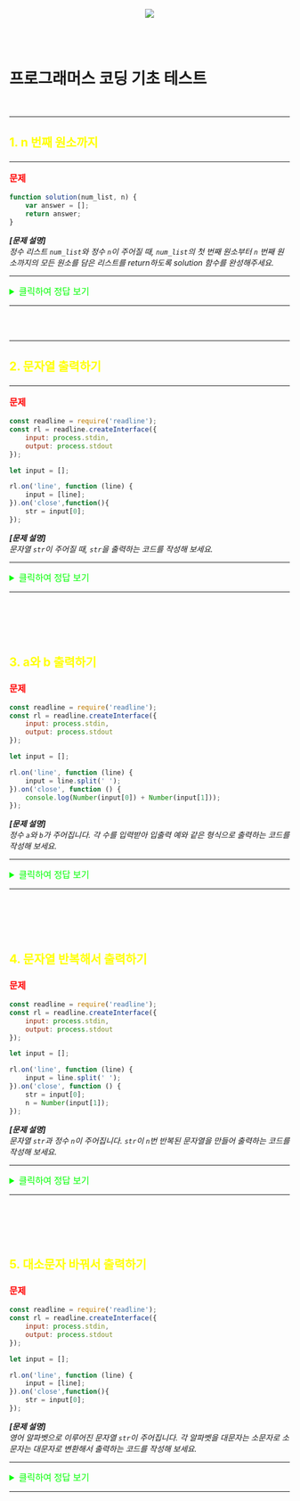 <p align="center">
  <img src="https://file.newswire.co.kr/data/datafile2/thumb_640/2022/07/1994211446_20220703180818_7260737807.jpg">
</p>
<br /><br />

# 프로그래머스 코딩 기초 테스트

<br />

---
## <p style="color:yellow;">1. n 번째 원소까지</p>
---
**<p style="color:red; font-size:16px;">문제</p>**

```javascript
function solution(num_list, n) {
    var answer = [];
    return answer;
}
```

__*[문제 설명]*__<br />
*정수 리스트 `num_list`와 정수 `n`이 주어질 때, `num_list`의 첫 번째 원소부터 `n` 번째 원소까지의 모든 원소를 담은 리스트를 return하도록 solution 함수를 완성해주세요.*<br />

---

<details>
<summary style="color:lime; font-size:16px;">클릭하여 정답 보기</summary>
<div markdown="1"><br />

```javascript
//solution 함수는 매개변수 num_list, n 받는다
function solution(num_list, n) {
    //slice() 메서드를 사용해 num_list의 시작위차와 끝위치를 정해 그만큼만 추출하고 값은 answer에 할당하고 answer를 반환
    return answer = num_list.slice(0,n);
}
```
**<span style="font-size:20px; color:tomato">🧐 공부한 것 정리</span>**

>`slice()` 메서드는 `어떤 배열의 begin 부터 end 까지(end 미포함)에 대한 얕은 복사본을 새로운 배열 객체로 반환`합니다. 원본 배열은 바뀌지 않습니다.

>>_`*얕은 복사:` 참조(주소)값을 복사합니다. 
주소를 복사해 오기 때문에 메모리를 공유합니다. 하나의 객체(참조형)를 변경하면 두 개의 객체(참조형) 모두 값이 동일하게 변경됩니다._

>앞서 공부한 `문자열에서의 slice()` 와 `배열에서 slice()`는 기능이 다르다
여기서 사용한 `slice() 메서드는 배열 함수`


</div>
</details>


---

<br /><br />

---
## <p style="color:yellow;">2. 문자열 출력하기</p>
---

**<p style="color:red; font-size:16px;">문제</p>**

```javascript
const readline = require('readline');
const rl = readline.createInterface({
    input: process.stdin,
    output: process.stdout
});

let input = [];

rl.on('line', function (line) {
    input = [line];
}).on('close',function(){
    str = input[0];
});
```

__*[문제 설명]*__<br />
*문자열 `str`이 주어질 때, `str`을 출력하는 코드를 작성해 보세요.*

---

<details>
<summary style="color:lime; font-size:16px;">클릭하여 정답 보기</summary>
<div markdown="1">

```javascript
const readline = require('readline');
const rl = readline.createInterface({
    input: process.stdin,
    output: process.stdout
});
// 입력된 값을 저장할 빈 배열을 선언합니다.
let input = [];

// 'line' 이벤트는 사용자가 엔터(줄 바꿈)를 입력하고 데이터를 전송할 때마다 발생합니다.
// 이 때, 입력된 데이터를 배열 'input'에 저장합니다.
rl.on('line', function (line) {
    input = [line]; // 입력된 데이터를 배열로 만들어 배열 'input'에 저장합니다.
}).on('close', function () {
    // 'close' 이벤트는 사용자가 입력을 더 이상 보내지 않고, 입력 스트림이 종료될 때 발생합니다.
    // 이때, 배열 'input'에 저장된 값은 변수 'str'에 할당됩니다.
    str = input[0];
    //str 값을 출력
    console.log(str);
});
```
**<span style="font-size:20px; color:tomato">🧐 공부한 것 정리</span>**

>처음에 이렇게 간단한 건 줄 몰랐다..<br />
문제를 제대로 읽고 파악하는 능력을 좀 더 길러야겠다..

>해당 코드의 전반적인 문법은 아직 잘 모르겠지만
이해되기까지 공부를 많이 해야할 것 같다.

>`console.log()` 메서드는 `웹 콘솔에 메시지를 출력`합니다. 메시지는 (선택적 대체 값을 포함한) 단일 문자열이거나 더 많은 JavaScript 객체중 하나일 수 있습니다.

</div>
</details>


---
<br /><br />
---

## <p style="color:yellow;">3. a와 b 출력하기</p>

**<p style="color:red; font-size:16px;">문제</p>**

```javascript
const readline = require('readline');
const rl = readline.createInterface({
    input: process.stdin,
    output: process.stdout
});

let input = [];

rl.on('line', function (line) {
    input = line.split(' ');
}).on('close', function () {
    console.log(Number(input[0]) + Number(input[1]));
});
```

__*[문제 설명]*__<br />
*정수 `a`와 `b`가 주어집니다. 각 수를 입력받아 입출력 예와 같은 형식으로 출력하는 코드를 작성해 보세요.*

---

<details>
<summary style="color:lime; font-size:16px;">클릭하여 정답 보기</summary>
<div markdown="1"><br />

```javascript
const readline = require('readline');
const rl = readline.createInterface({
    input: process.stdin,
    output: process.stdout
});

let input = [];

rl.on('line', function (line) {
    input = line.split(' ');
}).on('close', function () {
    //console 를 사용하여 Number함수를 출력 출력 조건이 있으므로, 조건과 값을 연결해서 출력하기 위해 "메세지 + 값" 형식으로 사용
    console.log("a = " + Number(input[0]));
    console.log("b = " + Number(input[1]));
});
```
**<span style="font-size:20px; color:tomato">🧐 공부한 것 정리</span>**
>값이 `console.log()` 함수에 전달되면 `함수는 주어진 메시지와 함께 값`을 표시합니다.

>`큰 따옴표 ""` 와 `작은 따옴표 ''` 의 차이는 없으나, `역따옴표(backtick)`의 경우 `${}` 를 통해 변수를 넣어 사용할 수 있는데 이를 `템플릿 리터럴`이라 부른다




</div>
</details>


------
<br /><br />
---

## <p style="color:yellow;">4. 문자열 반복해서 출력하기</p>

**<p style="color:red; font-size:16px;">문제</p>**

```javascript
const readline = require('readline');
const rl = readline.createInterface({
    input: process.stdin,
    output: process.stdout
});

let input = [];

rl.on('line', function (line) {
    input = line.split(' ');
}).on('close', function () {
    str = input[0];
    n = Number(input[1]);
});
```

__*[문제 설명]*__<br />
*문자열 `str`과 정수 `n`이 주어집니다.
`str`이 `n`번 반복된 문자열을 만들어 출력하는 코드를 작성해 보세요.*

---

<details>
<summary style="color:lime; font-size:16px;">클릭하여 정답 보기</summary>
<div markdown="1"><br />

```javascript
const readline = require('readline');
const rl = readline.createInterface({
    input: process.stdin,
    output: process.stdout
});

let input = [];

rl.on('line', function (line) {
    input = line.split(' ');
}).on('close', function () {
    str = input[0];
    n = Number(input[1]);
    //repeat 메서드를 사용해 str 을 n 반큼 반복하여 출력
    console.log(str.repeat(n));
});
```
**<span style="font-size:20px; color:tomato">🧐 공부한 것 정리</span>**
>앞서 공부한 `repeat()` 메서드를 활용하여 적용하였다.

>`repeat()`는 주어진 문자열을 큼 할당한 수 만큼 반복


</div>
</details>


---
<br /><br />
---
## <p style="color:yellow;">5. 대소문자 바꿔서 출력하기</p>

**<p style="color:red; font-size:16px;">문제</p>**

```javascript
const readline = require('readline');
const rl = readline.createInterface({
    input: process.stdin,
    output: process.stdout
});

let input = [];

rl.on('line', function (line) {
    input = [line];
}).on('close',function(){
    str = input[0];
});
```

__*[문제 설명]*__<br />
*영어 알파벳으로 이루어진 문자열 `str`이 주어집니다. 각 알파벳을 대문자는 소문자로 소문자는 대문자로 변환해서 출력하는 코드를 작성해 보세요.*

---

<details>
<summary style="color:lime; font-size:16px;">클릭하여 정답 보기</summary>
<div markdown="1"><br />

```javascript
const readline = require('readline');
const rl = readline.createInterface({
    input: process.stdin,
    output: process.stdout
});

let input = [];

rl.on('line', function (line) {
    input = [line];
}).on('close',function(){
    let str = input[0];
    let convertedStr = '';
    
    //반복문으로 각 문자를 처리 index 는 0 부터 시작하니 i가 str.lenght 보다 작을때 까지 실행
    for (let i = 0; i < str.length; i++) {
        //조건문으로 str이 소문자 a 부터 z 사이에 있으면
        if (str[i] >= 'a' && str[i] <= 'z') {
            //대문자로 변경된 str을 convertedStr에 추가
            convertedStr += str[i].toUpperCase();
        // str이 대문자 A 부터 Z 사이에 있으면
        } else if (str[i] >= 'A' && str[i] <= 'Z') {
            // 소문자로 변경된 str을 convertedStr에 추가
            convertedStr += str[i].toLowerCase();
        } else {
            convertedStr += str[i];
        }
    }
    console.log(convertedStr);
});
```
**<span style="font-size:20px; color:tomato">🧐 공부한 것 정리</span>**
>`+=` 연산자는 `변수의 현재 값과 우변의 값을 더하여 그 결과를 변수에 다시 할당`하는 역할을 합니다.
</div>
</details>


---